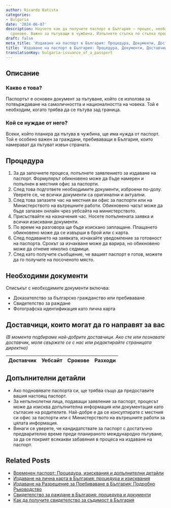 ```yaml
---
author: Ricardo Batista
categories:
- Bulgaria
date: '2024-06-07'
description: Научете как да получите паспорт в България – процес, необходими документи,
  срокове. Важно за пътуващи в чужбина. Изпълнете стъпка по стъпка процедурата.
draft: false
meta_title: 'Издаване на паспорт в България: Процедура, Документи, Доставчици'
title: 'Издаване на паспорт в България: Процедура, Документи, Доставчици'
translationKey: bulgaria-issuance_of_a_passport
---
```



## Описание
### Какво е това?
Паспортът е основен документ за пътуване, който се използва за потвърждаване на самоличността и националността на човека. Той е необходим, когато трябва да се пътува зад граница.

### Кой се нуждае от него?
Всеки, който планира да пътува в чужбина, ще има нужда от паспорт. Той е особено важен за граждани, пребиваващи в България, които намерават да пътуват извън страната.

## Процедура
1. За да започнете процеса, попълнете заявлението за издаване на паспорт. Формулярът обикновено може да бъде намерен и попълнен в местния офис за паспорти.
2. След това подгответе необходимите документи, изброени по-долу. Уверете се, че всички документи са оригинални и актуални.
3. След това запазете час на местния ви офис за паспорти или на Министерството на вътрешните работи. Обикновено часът може да бъде запазен онлайн чрез уебсайта на министерството.
4. Присъствайте на назначения час. Носете попълнената заявка и всички изисквани документи.
5. По време на разговора ще бъде изискано заплащане. Плащането обикновено може да се извърши в брой или с карта.
6. След подаването на заявката, изчакайте уведомление за готовност на паспорта. Срокът за изчакване може да варира, но обикновено може да отнеме няколко седмици.
7. След като получите съобщение, че вашият паспорт е готов, можете да го получите на посоченото място.

## Необходими документи
Списъкът с необходимите документи включва:
- Доказателство за българско гражданство или пребиваване
- Свидетелство за раждане
- Фотографска идентификация като лична карта

## Доставчици, които могат да го направят за вас

_(В момента подбираме най-добрите доставчици. Ако сте или познавате доставчик, моля свържете се с нас или редактирайте страницата директно)_

| Доставчик       |     Уебсайт     |     Срокове       |       Разходи    |
| :-------------: | :-------------: |  :-------------: | :-------------: |


## Допълнителни детайли
- Ако подновявате паспорта си, ще трябва също да предоставите вашия настоящ паспорт.
- За непълнолетни лица, подаващи заявление за паспорт, процесът може да изисква допълнителна информация или документация като съгласие на родителите. Най-добре е да се консултирате с местния си офис за паспорти или с Министерството на вътрешните работи за цялата информация.
- Винаги се уверете, че кандидатствате за паспорт с достатъчно предварително време преди планираното международно пътуване, за да се покрият всякакви забавяния в процеса на издаване на паспорт.


## Related Posts

- [Временен паспорт: Процедура, изисквания и допълнителни детайли](https://tramitit.com/bg/guides/bulgaria/izdavane_na_vremenen_pasport/)
- [Издаване на лична карта в България: процедура и изисквания](https://tramitit.com/bg/guides/bulgaria/izdavane_na_lichna_karta/)
- [Издаване на Разрешение за Пребиваване в България: Подробно Ръководство](https://tramitit.com/bg/guides/bulgaria/izdavane_na_razreshenie_za_prebivavane/)
- [Свидетелство за раждане в България: процедура и документи](https://tramitit.com/bg/guides/bulgaria/izdavane_na_udostoverenie_za_razhdane/)
- [Как да получите свидетелство за съдимост в България](https://tramitit.com/bg/guides/bulgaria/izdavane_na_svidetelstvo_za_sdimost/)